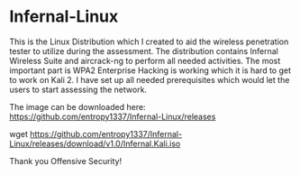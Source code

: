 # Infernal-Linux

This is the Linux Distribution which I created to aid the wireless penetration tester to utilize during the assessment. 
The distribution contains Infernal Wireless Suite and aircrack-ng to perform all needed activities. 
The most important part is WPA2 Enterprise Hacking is working which it is hard to get to work on Kali 2. 
I have set up all needed prerequisites which would let the users to start assessing the network.

The image can be downloaded here: https://github.com/entropy1337/Infernal-Linux/releases

wget https://github.com/entropy1337/Infernal-Linux/releases/download/v1.0/Infernal.Kali.iso

Thank you Offensive Security!

